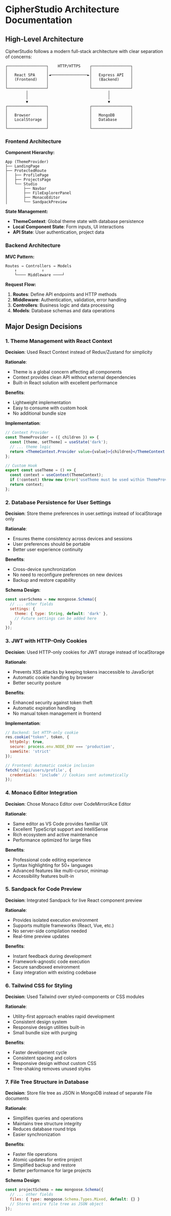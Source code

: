 # CipherStudio Architecture Documentation

## High-Level Architecture

CipherStudio follows a modern full-stack architecture with clear separation of concerns:

```
┌─────────────────┐    HTTP/HTTPS    ┌─────────────────┐
│                 │                  │                 │
│   React SPA     │◄────────────────►│   Express API   │
│   (Frontend)    │                  │   (Backend)     │
│                 │                  │                 │
└─────────────────┘                  └─────────────────┘
         │                                   │
         │                                   │
         ▼                                   ▼
┌─────────────────┐                  ┌─────────────────┐
│                 │                  │                 │
│   Browser       │                  │   MongoDB       │
│   LocalStorage  │                  │   Database      │
│                 │                  │                 │
└─────────────────┘                  └─────────────────┘
```

### Frontend Architecture

**Component Hierarchy:**
```
App (ThemeProvider)
├── LandingPage
├── ProtectedRoute
│   ├── ProfilePage
│   ├── ProjectsPage
│   └── Studio
│       ├── Navbar
│       ├── FileExplorerPanel
│       ├── MonacoEditor
│       └── SandpackPreview
```

**State Management:**
- **ThemeContext**: Global theme state with database persistence
- **Local Component State**: Form inputs, UI interactions
- **API State**: User authentication, project data

### Backend Architecture

**MVC Pattern:**
```
Routes → Controllers → Models
    ↑           ↑
    └──── Middleware ────┘
```

**Request Flow:**
1. **Routes**: Define API endpoints and HTTP methods
2. **Middleware**: Authentication, validation, error handling
3. **Controllers**: Business logic and data processing
4. **Models**: Database schemas and data operations

## Major Design Decisions

### 1. Theme Management with React Context

**Decision**: Used React Context instead of Redux/Zustand for simplicity

**Rationale**:
- Theme is a global concern affecting all components
- Context provides clean API without external dependencies
- Built-in React solution with excellent performance

**Benefits**:
- Lightweight implementation
- Easy to consume with custom hook
- No additional bundle size


**Implementation**:
```jsx
// Context Provider
const ThemeProvider = ({ children }) => {
  const [theme, setTheme] = useState('dark');
  // ... theme logic
  return <ThemeContext.Provider value={value}>{children}</ThemeContext.Provider>;
};

// Custom Hook
export const useTheme = () => {
  const context = useContext(ThemeContext);
  if (!context) throw new Error('useTheme must be used within ThemeProvider');
  return context;
};
```

### 2. Database Persistence for User Settings

**Decision**: Store theme preferences in user.settings instead of localStorage only

**Rationale**:
- Ensures theme consistency across devices and sessions
- User preferences should be portable
- Better user experience continuity

**Benefits**:
- Cross-device synchronization
- No need to reconfigure preferences on new devices
- Backup and restore capability

**Schema Design**:
```javascript
const userSchema = new mongoose.Schema({
  // ... other fields
  settings: {
    theme: { type: String, default: 'dark' },
    // Future settings can be added here
  }
});
```

### 3. JWT with HTTP-Only Cookies

**Decision**: Used HTTP-only cookies for JWT storage instead of localStorage

**Rationale**:
- Prevents XSS attacks by keeping tokens inaccessible to JavaScript
- Automatic cookie handling by browser
- Better security posture

**Benefits**:
- Enhanced security against token theft
- Automatic expiration handling
- No manual token management in frontend

**Implementation**:
```javascript
// Backend: Set HTTP-only cookie
res.cookie("token", token, {
  httpOnly: true,
  secure: process.env.NODE_ENV === 'production',
  sameSite: 'strict'
});

// Frontend: Automatic cookie inclusion
fetch('/api/users/profile', {
  credentials: 'include' // Cookies sent automatically
});
```

### 4. Monaco Editor Integration

**Decision**: Chose Monaco Editor over CodeMirror/Ace Editor

**Rationale**:
- Same editor as VS Code provides familiar UX
- Excellent TypeScript support and IntelliSense
- Rich ecosystem and active maintenance
- Performance optimized for large files

**Benefits**:
- Professional code editing experience
- Syntax highlighting for 50+ languages
- Advanced features like multi-cursor, minimap
- Accessibility features built-in

### 5. Sandpack for Code Preview

**Decision**: Integrated Sandpack for live React component preview

**Rationale**:
- Provides isolated execution environment
- Supports multiple frameworks (React, Vue, etc.)
- No server-side compilation needed
- Real-time preview updates

**Benefits**:
- Instant feedback during development
- Framework-agnostic code execution
- Secure sandboxed environment
- Easy integration with existing codebase

### 6. Tailwind CSS for Styling

**Decision**: Used Tailwind over styled-components or CSS modules

**Rationale**:
- Utility-first approach enables rapid development
- Consistent design system
- Responsive design utilities built-in
- Small bundle size with purging

**Benefits**:
- Faster development cycle
- Consistent spacing and colors
- Responsive design without custom CSS
- Tree-shaking removes unused styles

### 7. File Tree Structure in Database

**Decision**: Store file tree as JSON in MongoDB instead of separate File documents

**Rationale**:
- Simplifies queries and operations
- Maintains tree structure integrity
- Reduces database round trips
- Easier synchronization

**Benefits**:
- Faster file operations
- Atomic updates for entire project
- Simplified backup and restore
- Better performance for large projects

**Schema Design**:
```javascript
const projectSchema = new mongoose.Schema({
  // ... other fields
  files: { type: mongoose.Schema.Types.Mixed, default: {} }
  // Stores entire file tree as JSON object
});
```

